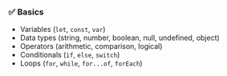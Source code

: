### ✅ Basics

* Variables (`let`, `const`, `var`)
* Data types (string, number, boolean, null, undefined, object)
* Operators (arithmetic, comparison, logical)
* Conditionals (`if`, `else`, `switch`)
* Loops (`for`, `while`, `for...of`, `forEach`)